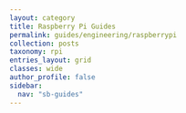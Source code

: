 ```yaml
---
layout: category
title: Raspberry Pi Guides
permalink: guides/engineering/raspberrypi
collection: posts
taxonomy: rpi
entries_layout: grid
classes: wide
author_profile: false
sidebar:
  nav: "sb-guides"
---
```



